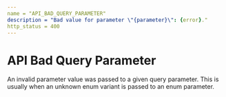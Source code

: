 ```yaml
---
name = "API_BAD_QUERY_PARAMETER"
description = "Bad value for parameter \"{parameter}\": {error}."
http_status = 400
---
```


# API Bad Query Parameter

An invalid parameter value was passed to a given query parameter. This is usually when an unknown enum variant is passed to an enum parameter.
